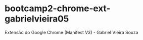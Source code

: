 # bootcamp2-chrome-ext-gabrielvieira05
Extensão do Google Chrome (Manifest V3) - Gabriel Vieira Souza
